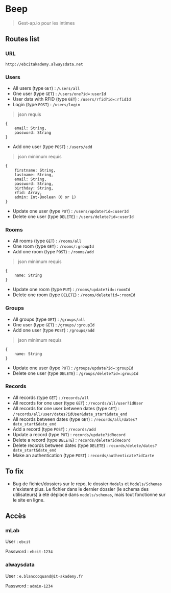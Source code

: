 # Beep
> Gest-ap.io pour les intimes

## Routes list

### URL
`http://ebcitakademy.alwaysdata.net`

### Users
* All users (type `GET`) : `/users/all`
* One user (type `GET`) : `/users/one?id=:userId`
* User data with RFID (type `GET`) : `/users/rfid?id=:rfidId`
* Login (type `POST`) : `/users/login`
> json requis
```
{
    email: String,
    password: String
}
```
* Add one user (type `POST`) : `/users/add`
> json minimum requis
```
{
    firstname: String,
    lastname: String,
    email: String,
    password: String,
    birthday: String,
    rfid: Array,
    admin: Int-Boolean (0 or 1)
}
```
* Update one user (type `PUT`) : `/users/update?id=:userId`
* Delete one user (type `DELETE`) : `/users/delete?id=:userId`

### Rooms
* All rooms (type `GET`) : `/rooms/all`
* One room (type `GET`) : `/rooms/:groupId`
* Add one room (type `POST`) : `/rooms/add`
> json minimum requis
````
{
    name: String
}
````
* Update one room (type `PUT`) : `/rooms/update?id=:roomId` 
* Delete one room (type `DELETE`) : `/rooms/delete?id=:roomId`

### Groups
* All groups (type `GET`) : `/groups/all`
* One user (type `GET`) : `/groups/:groupId`
* Add one user (type `POST`) : `/groups/add`
> json minimum requis
````
{
    name: String
}
````
* Update one user (type `PUT`) : `/groups/update?id=:groupId`
* Delete one user (type `DELETE`) : `/groups/delete?id=:groupId`

### Records
* All records (type `GET`) : `/records/all`
* All records for one user (type `GET`) : `/records/all/user?idUser`
* All records for one user between dates (type `GET`) : `/records/all/user/dates?idUser&date_start&date_end`
* All records between dates (type `GET`) : `/records/all/dates?date_start&date_end`
* Add a record (type `POST`) : `/records/add`
* Update a record (type `PUT`) : `records/update?idRecord`
* Delete a record (type `DELETE`) : `records/delete?idRecord`
* Delete records between dates (type `DELETE`) : `records/delete/dates?date_start&date_end`
* Make an authentication (type `POST`) : `records/authenticate?idCarte`

## To fix
* Bug de fichier/dossiers sur le repo, le dossier `Models` et `Models/Schemas` n'existent plus. Le fichier dans le dernier dossier (le schema des utilisateurs) à été déplacé dans `models/schemas`, mais tout fonctionne sur le site en ligne.

## Accès
### mLab
User : `ebcit`

Password : `ebcit-1234`

### alwaysdata
User : `e.blanccoquand@it-akademy.fr`

Password : `admin-1234`
